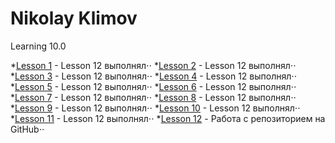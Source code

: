 # Nikolay Klimov
Learning 10.0

*[Lesson 1](https://kn40r.github.io/lesson_1/ "Lesson 12 выполнял") - Lesson 12 выполнял⋅⋅
*[Lesson 2](https://kn40r.github.io/lesson_2/ "Lesson 12 выполнял") - Lesson 12 выполнял⋅⋅
*[Lesson 3](https://kn40r.github.io/lesson_3/ "Lesson 12 выполнял") - Lesson 12 выполнял⋅⋅
*[Lesson 4](https://kn40r.github.io/lesson_4/ "Lesson 12 выполнял") - Lesson 12 выполнял⋅⋅
*[Lesson 5](https://kn40r.github.io/lesson_5/ "Lesson 12 выполнял") - Lesson 12 выполнял⋅⋅
*[Lesson 6](https://kn40r.github.io/lesson_6/ "Lesson 12 выполнял") - Lesson 12 выполнял⋅⋅
*[Lesson 7](https://kn40r.github.io/lesson_7/ "Lesson 12 выполнял") - Lesson 12 выполнял⋅⋅
*[Lesson 8](https://kn40r.github.io/lesson_8/ "Lesson 12 выполнял") - Lesson 12 выполнял⋅⋅
*[Lesson 9](https://kn40r.github.io/lesson_9/ "Lesson 12 выполнял") - Lesson 12 выполнял⋅⋅
*[Lesson 10](https://kn40r.github.io/lesson_10/ "Lesson 12 выполнял") - Lesson 12 выполнял⋅⋅
*[Lesson 11](https://kn40r.github.io/lesson_11/ "Lesson 12 выполнял") - Lesson 12 выполнял⋅⋅
*[Lesson 12](https://kn40r.github.io/lesson_12/index.html "Есть неточности, form input + footer button center") - Работа с репозиторием на GitHub⋅⋅
